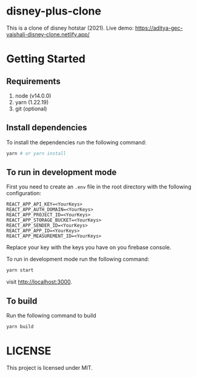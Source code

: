 # disney-plus-clone
This is a clone of disney hotstar (2021). Live demo: https://aditya-gec-vaishali-disney-clone.netlify.app/


# Getting Started

## Requirements

1. node (v14.0.0)
2. yarn (1.22.19)
3. git (optional)


## Install dependencies

To install the dependencies run the following command:

```bash
yarn # or yarn install
```

## To run in development mode

First you need to create an `.env` file in the root directory with the following configuration:

```.env
REACT_APP_API_KEY=<YourKeys>
REACT_APP_AUTH_DOMAIN=<YourKeys>
REACT_APP_PROJECT_ID=<YourKeys>
REACT_APP_STORAGE_BUCKET=<YourKeys>
REACT_APP_SENDER_ID=<YourKeys>
REACT_APP_APP_ID=<YourKeys>
REACT_APP_MEASUREMENT_ID=<YourKeys>
```

Replace your key with the keys you have on you firebase console.

To run in development mode run the following command:

```bash
yarn start
```

visit [http://localhost:3000](http://localhost:3000).

## To build

Run the following command to build

```bash
yarn build
```

# LICENSE
This project is licensed under MIT.
